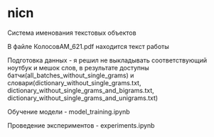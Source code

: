 # nicn
Система именования текстовых объектов

В файле КолосовАМ_621.pdf находится текст работы

Подготовка данных - я решил не выкладывать соответствующий ноутбук и мешок слов, в результате доступны батчи(all_batches_without_single_grams) и словари(dictionary_without_single_grams.txt, dictionary_without_single_grams_and_bigrams.txt, dictionary_without_single_grams_and_unigrams.txt)

Обучение модели - model_training.ipynb

Проведение экспериментов - experiments.ipynb
